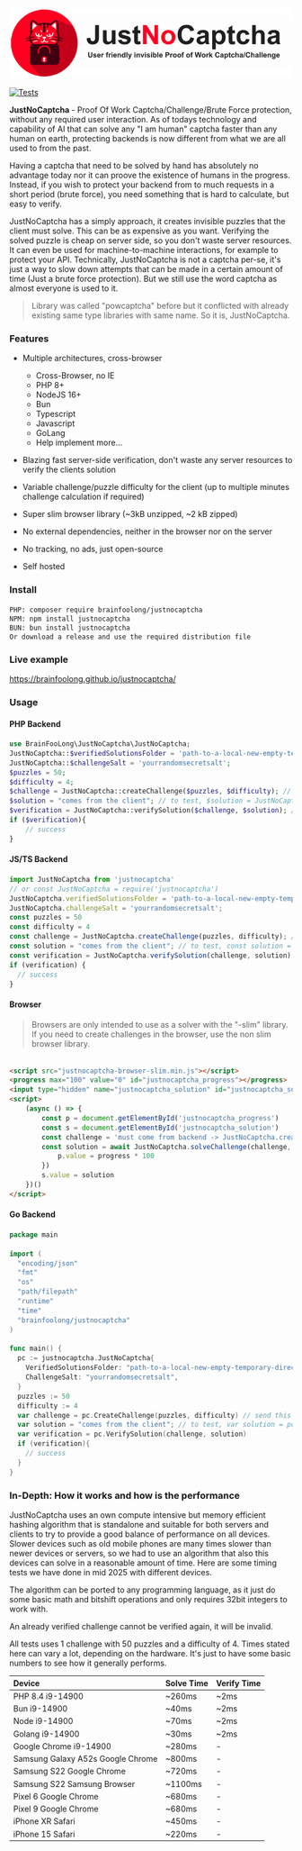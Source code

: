 ![Logo](docs/img/logo.svg)

[![Tests](https://github.com/brainfoolong/justnocaptcha/actions/workflows/tests.yml/badge.svg)](https://github.com/brainfoolong/justnocaptcha/actions/workflows/tests.yml)

**JustNoCaptcha** - Proof Of Work Captcha/Challenge/Brute Force protection, without any required user interaction. As of todays technology and
capability of AI that can solve any "I am human" captcha faster than any human on earth, protecting backends is now different from what we are all used to from
the past.

Having a captcha that need to be solved by hand has absolutely no advantage today nor it can proove the existence of humans in the progress. Instead, if you
wish to protect your backend from to much requests in a short period (brute force), you need something that is hard to calculate, but easy to verify.

JustNoCaptcha has a simply approach, it creates invisible puzzles that the client must solve. This can be as expensive as you want. Verifying the solved puzzle is
cheap on server side, so you don't waste server resources. It can even be used for machine-to-machine interactions, for example to protect your API.
Technically, JustNoCaptcha is not a captcha per-se, it's just a way to slow down attempts that can be made in a certain amount of time (Just a brute force
protection). But we still use the word captcha as almost everyone is used to it.

> Library was called "powcaptcha" before but it conflicted with already existing same type libraries with same name. So it is, JustNoCaptcha.
> 
### Features

- Multiple architectures, cross-browser
    - Cross-Browser, no IE
    - PHP 8+
    - NodeJS 16+
    - Bun
    - Typescript
    - Javascript
    - GoLang
    - Help implement more...

- Blazing fast server-side verification, don't waste any server resources to verify the clients solution
- Variable challenge/puzzle difficulty for the client (up to multiple minutes challenge calculation if required)
- Super slim browser library (~3kB unzipped, ~2 kB zipped)
- No external dependencies, neither in the browser nor on the server
- No tracking, no ads, just open-source
- Self hosted

### Install

```
PHP: composer require brainfoolong/justnocaptcha
NPM: npm install justnocaptcha
BUN: bun install justnocaptcha
Or download a release and use the required distribution file
```

### Live example

https://brainfoolong.github.io/justnocaptcha/

### Usage

#### PHP Backend

```php
use BrainFooLong\JustNoCaptcha\JustNoCaptcha;
JustNoCaptcha::$verifiedSolutionsFolder = 'path-to-a-local-new-empty-temporary-directory';
JustNoCaptcha::$challengeSalt = 'yourrandomsecretsalt';
$puzzles = 50;
$difficulty = 4;
$challenge = JustNoCaptcha::createChallenge($puzzles, $difficulty); // send this to client
$solution = "comes from the client"; // to test, $solution = JustNoCaptcha::solveChallenge($challenge);
$verification = JustNoCaptcha::verifySolution($challenge, $solution); // 
if ($verification){
    // success
}
```

#### JS/TS Backend

```javascript
import JustNoCaptcha from 'justnocaptcha'
// or const JustNoCaptcha = require('justnocaptcha')
JustNoCaptcha.verifiedSolutionsFolder = 'path-to-a-local-new-empty-temporary-directory';
JustNoCaptcha.challengeSalt = 'yourrandomsecretsalt';
const puzzles = 50
const difficulty = 4
const challenge = JustNoCaptcha.createChallenge(puzzles, difficulty); // send this to client
const solution = "comes from the client"; // to test, const solution = await JustNoCaptcha.solveChallenge(challenge);
const verification = JustNoCaptcha.verifySolution(challenge, solution); // 
if (verification) {
  // success
}
```

#### Browser
> Browsers are only intended to use as a solver with the "-slim" library. If you need to create challenges in the browser, use the non slim browser library.
```html

<script src="justnocaptcha-browser-slim.min.js"></script>
<progress max="100" value="0" id="justnocaptcha_progress"></progress>
<input type="hidden" name="justnocaptcha_solution" id="justnocaptcha_solution">
<script>
    (async () => {
        const p = document.getElementById('justnocaptcha_progress')
        const s = document.getElementById('justnocaptcha_solution')
        const challenge = 'must come from backend -> JustNoCaptcha.createChallenge()'
        const solution = await JustNoCaptcha.solveChallenge(challenge, (progress) => {
            p.value = progress * 100
        })
        s.value = solution
    })()
</script>
```

#### Go Backend

```go
package main

import (
  "encoding/json"
  "fmt"
  "os"
  "path/filepath"
  "runtime"
  "time"
  "brainfoolong/justnocaptcha"
)

func main() {
  pc := justnocaptcha.JustNoCaptcha{
    VerifiedSolutionsFolder: "path-to-a-local-new-empty-temporary-directory",
    ChallengeSalt: "yourrandomsecretsalt",
  }
  puzzles := 50
  difficulty := 4    
  var challenge = pc.CreateChallenge(puzzles, difficulty) // send this to client
  var solution = "comes from the client"; // to test, var solution = pc.SolveChallenge(challenge)
  var verification = pc.VerifySolution(challenge, solution)
  if (verification){
    // success
  }
}
```

### In-Depth: How it works and how is the performance

JustNoCaptcha uses an own compute intensive but memory efficient hashing algorithm that is standalone and suitable for both servers and clients to try to provide a
good balance of performance on all devices. Slower devices such as old mobile phones are many times slower than newer devices or servers, so we had to use an
algorithm that also this devices can solve in a reasonable amount of time. Here are some timing tests we have done in mid 2025 with different devices.

The algorithm can be ported to any programming language, as it just do some basic math and bitshift operations and only requires 32bit integers to work with.

An already verified challenge cannot be verified again, it will be invalid.

All tests uses 1 challenge with 50 puzzles and a difficulty of 4. Times stated here can vary a lot, depending on the hardware. It's just to have some basic
numbers to see how it generally performs.

| Device                            | Solve Time | Verify Time |
|:----------------------------------|:-----------|:------------|
| PHP 8.4 i9-14900                  | ~260ms     | ~2ms        |
| Bun i9-14900                      | ~40ms      | ~2ms        |
| Node i9-14900                     | ~70ms      | ~2ms        |
| Golang i9-14900                   | ~30ms      | ~2ms        |
| Google Chrome i9-14900            | ~280ms     | -           |
| Samsung Galaxy A52s Google Chrome | ~800ms     | -           |
| Samsung S22 Google Chrome         | ~720ms     | -           |
| Samsung S22 Samsung Browser       | ~1100ms    | -           |
| Pixel 6 Google Chrome             | ~680ms     | -           |
| Pixel 9 Google Chrome             | ~680ms     | -           |
| iPhone XR Safari                  | ~450ms     | -           |
| iPhone 15 Safari                  | ~220ms     | -           |
